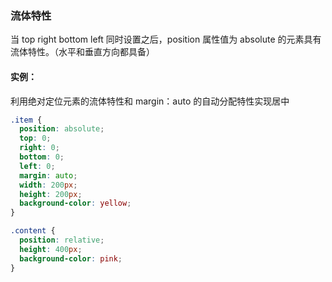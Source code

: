 ### 流体特性

当 top right bottom left 同时设置之后，position 属性值为 absolute 的元素具有流体特性。（水平和垂直方向都具备）

#### 实例：

利用绝对定位元素的流体特性和 margin：auto 的自动分配特性实现居中

```css
.item {
  position: absolute;
  top: 0;
  right: 0;
  bottom: 0;
  left: 0;
  margin: auto;
  width: 200px;
  height: 200px;
  background-color: yellow;
}

.content {
  position: relative;
  height: 400px;
  background-color: pink;
}
```

